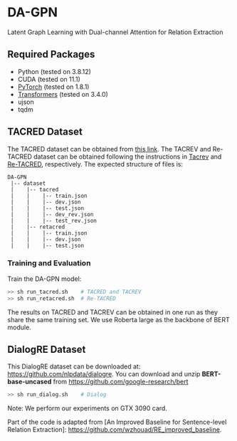 # DA-GPN
Latent Graph Learning with Dual-channel Attention for Relation Extraction

## Required Packages

* Python (tested on 3.8.12)
* CUDA (tested on 11.1)
* [PyTorch](http://pytorch.org/) (tested on 1.8.1)
* [Transformers](https://github.com/huggingface/transformers) (tested on 3.4.0)
* ujson
* tqdm

## TACRED Dataset
The TACRED dataset can be obtained from [this link](https://nlp.stanford.edu/projects/tacred/). The TACREV and Re-TACRED dataset can be obtained following the instructions in [Tacrev](https://github.com/DFKI-NLP/tacrev) and [Re-TACRED](https://github.com/gstoica27/Re-TACRED), respectively. The expected structure of files is:
```
DA-GPN
 |-- dataset
 |    |-- tacred
 |    |    |-- train.json        
 |    |    |-- dev.json
 |    |    |-- test.json
 |    |    |-- dev_rev.json
 |    |    |-- test_rev.json
 |    |-- retacred
 |    |    |-- train.json        
 |    |    |-- dev.json
 |    |    |-- test.json
```

### Training and Evaluation
Train the DA-GPN model:

```bash
>> sh run_tacred.sh    # TACRED and TACREV
>> sh run_retacred.sh  # Re-TACRED
```
The results on TACRED and TACREV can be obtained in one run as they share the same training set. We use Roberta large as the backbone of BERT module.

## DialogRE Dataset 
This DialogRE dataset can be downloaded at: https://github.com/nlpdata/dialogre. You can download and unzip **BERT-base-uncased** from https://github.com/google-research/bert

```bash
>> sh run_dialog.sh    # Dialog
```
Note: We perform our experiments on GTX 3090 card.

Part of the code is adapted from [An Improved Baseline for Sentence-level Relation Extraction]: https://github.com/wzhouad/RE_improved_baseline.
